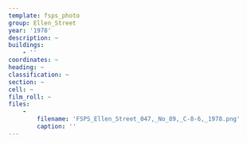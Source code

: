 ```yaml
---
template: fsps_photo
group: Ellen_Street
year: '1978'
description: ~
buildings:
    - ''
coordinates: ~
heading: ~
classification: ~
section: ~
cell: ~
film_roll: ~
files:
    -
        filename: 'FSPS_Ellen_Street_047,_No_89,_C-8-6,_1978.png'
        caption: ''
---
```

